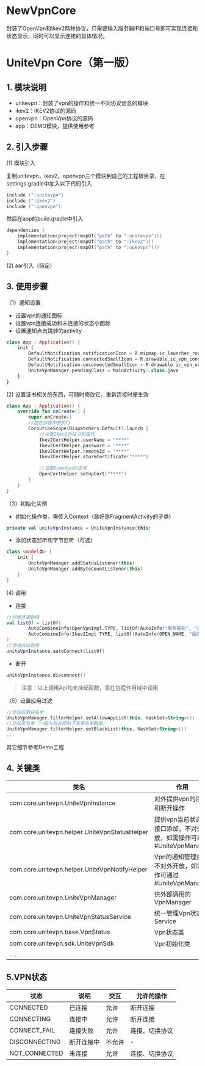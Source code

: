 # NewVpnCore
封装了OpenVpn和Ikev2两种协议，只需要输入服务器IP和端口号即可实现连接和状态显示，同时可以显示连接的具体情况。


# UniteVpn  Core（第一版）


## 1. 模块说明

- unitevpn：封装了vpn的操作和统一不同协议信息的模块
- ikev2：IKEV2协议的源码
- openvpn：OpenVpn协议的源码
- app：DEMO模块，提供使用参考

## 2. 引入步骤

(1) 模块引入

复制unitevpn，ikev2，openvpn三个模块到自己的工程根目录，在settings.gradle中加入以下代码引入

```kotlin
include (":unitevpn")
include (":ikev2")
include (":openvpn")
```

然后在app的build.gradle中引入

```kotlin
dependencies {
    implementation(project(mapOf("path" to ":unitevpn")))
    implementation(project(mapOf("path" to ":ikev2")))
    implementation(project(mapOf("path" to ":openvpn")))
}
```

(2) aar引入（待定）

## 3. 使用步骤

（1）通知设置

- 设置vpn的通知图标
- 设置vpn连接成功和未连接的状态小图标
- 设置通知点击跳转的activity

```kotlin
class App : Application() {
	init {
        DefaultNotification.notificationIcon = R.mipmap.ic_launcher_round
        DefaultNotification.connectedSmallIcon = R.drawable.ic_vpn_connect_key
        DefaultNotification.unconnectedSmallIcon = R.drawable.ic_vpn_unconnect_key
        UniteVpnManager.pendingClass = MainActivity::class.java
    }
}
```

(2) 设置证书相关的东西，可随时修改它，重新连接时便生效

```kotlin
class App : Application() {
	override fun onCreate() {
		super.onCreate()
		//放在协程中去执行
		CoroutineScope(Dispatchers.Default).launch {
			//设置Ikev2的证书和属性
			Ikev2CertHelper.userName = "****"
           	Ikev2CertHelper.password = "****"
            Ikev2CertHelper.remoteId = "****"
            Ikev2CertHelper.storeCertificate("****")
            
            //设置OpenVpn的证书
            OpenCertHelper.setupCert("****")
		}
	}
}
```

（3）初始化实例

- 初始化操作类，需传入Context（最好是FragmentActivity的子类）

```kotlin
private val uniteVpnInstance = UniteVpnInstance(this)
```

- 添加状态监听和字节监听（可选）

```kotlin
class <model类> {
	init {
        UniteVpnManager.addStatusListener(this)
        UniteVpnManager.addByteCountListener(this)
    }
}
```

(4) 调用

- 连接

```kotlin
//创建连接数据
val listOf = listOf(
        AutoCombineInfo(OpenVpnImpl.TYPE, listOf(AutoInfo("服务器名", "ip", "端口", "是否使用udp", "超时时长"))),
        AutoCombineInfo(Ikev2Impl.TYPE, listOf(AutoInfo(OPEN_NAME, "服务器名", "ip", "端口", "是否使用udp", "超时时长")))
)
//调用自动连接
uniteVpnInstance.autoConnect(listOf)
```

- 断开

```kotlin
uniteVpnInstance.disconnect()
```

> 注意：以上调用Api均未挂起函数，需在协程作用域中调用

（5）设置应用过滤

```kotlin
//添加应用白名单
UniteVpnManager.filterHelper.setAllowAppList(this, HashSet<String>())
//添加黑名单（一般为后台控制下发黑名单数据）
UniteVpnManager.filterHelper.setBlackList(this, HashSet<String>())
...
```

其它细节参考Demo工程

## 4. 关键类

| 类名                                          | 作用                                                         |
| --------------------------------------------- | ------------------------------------------------------------ |
| com.core.unitevpn.UniteVpnInstance            | 对外提供vpn的连接和断开操作                                  |
| com.core.unitevpn.helper.UniteVpnStatusHelper | 提供vpn当前状态和接口添加，不对外开放，如需操作可通过#UniteVpnManager |
| com.core.unitevpn.helper.UniteVpnNotifyHelper | Vpn的通知管理类，不对外开放，如需操作可通过#UniteVpnManager  |
| com.core.unitevpn.UniteVpnManager             | 供外部调用的VpnManager                                       |
| com.core.unitevpn.UniteVpnStatusService       | 统一管理Vpn状态的Service                                     |
| com.core.unitevpn.base.VpnStatus              | Vpn状态类                                                    |
| com.core.unitevpn.sdk.UniteVpnSdk             | Vpn初始化类                                                  |
| ....                                          |                                                              |

## 5.VPN状态

| 状态          | 说明       | 交互   | 允许的操作     |
| ------------- | ---------- | ------ | -------------- |
| CONNECTED     | 已连接     | 允许   | 断开连接       |
| CONNECTING    | 连接中     | 允许   | 断开连接       |
| CONNECT_FAIL  | 连接失败   | 允许   | 连接、切换协议 |
| DISCONNECTING | 断开连接中 | 不允许 | -              |
| NOT_CONNECTED | 未连接     | 允许   | 连接、切换协议 |

